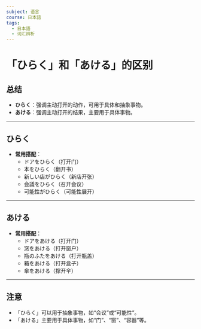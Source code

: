 ```yaml
---
subject: 语言
course: 日本語
tags:
  - 日本語
  - 词汇辨析
---
```


# 「ひらく」和「あける」的区别

## 总结
- **ひらく**：强调主动打开的动作，可用于具体和抽象事物。
- **あける**：强调主动打开的结果，主要用于具体事物。

---

## ひらく
- **常用搭配**：
  - ドアをひらく（打开门）
  - 本をひらく（翻开书）
  - 新しい店がひらく（新店开张）
  - 会議をひらく（召开会议）
  - 可能性がひらく（可能性展开）

---

## あける
- **常用搭配**：
  - ドアをあける（打开门）
  - 窓をあける（打开窗户）
  - 瓶のふたをあける（打开瓶盖）
  - 箱をあける（打开盒子）
  - 傘をあける（撑开伞）

---

## 注意
- 「ひらく」可以用于抽象事物，如“会议”或“可能性”。
- 「あける」主要用于具体事物，如“门”、“窗”、“容器”等。